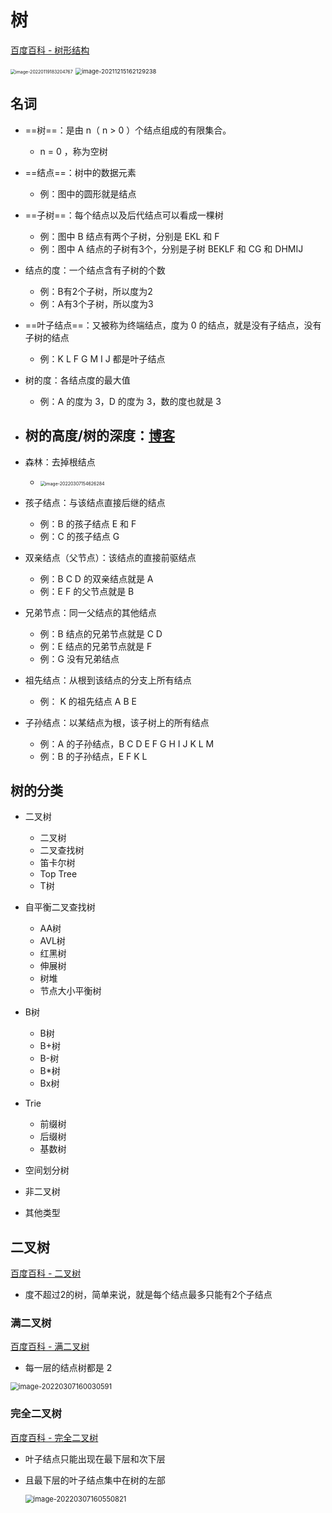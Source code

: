 # 树

[百度百科 - 树形结构](https://baike.baidu.com/item/%E6%A0%91%E5%BD%A2%E7%BB%93%E6%9E%84/9663807?fr=aladdin)

<img src="https://attach.blog.wen7.online/image-20220119183204767.png" alt="image-20220119183204767" style="zoom:50%;" />

<img src="https://attach.blog.wen7.online/image-20211215162129238.png" alt="image-20211215162129238" style="zoom: 67%;" />



## 名词

- ==树==：是由 n（ n > 0 ）个结点组成的有限集合。
    - n = 0 ，称为空树
- ==结点==：树中的数据元素
    - 例：图中的圆形就是结点
- ==子树==：每个结点以及后代结点可以看成一棵树
    - 例：图中 B 结点有两个子树，分别是 EKL 和 F
    - 例：图中 A 结点的子树有3个，分别是子树 BEKLF 和 CG 和 DHMIJ
- 结点的度：一个结点含有子树的个数
    - 例：B有2个子树，所以度为2
    - 例：A有3个子树，所以度为3

- ==叶子结点==：又被称为终端结点，度为 0 的结点，就是没有子结点，没有子树的结点
    - 例：K L F G M I J 都是叶子结点
- 树的度：各结点度的最大值
    - 例：A 的度为 3，D 的度为 3，数的度也就是 3 
- 树的高度/树的深度：[博客](https://blog.csdn.net/qq_36667170/article/details/84142019)
    - 

- 森林：去掉根结点
    - <img src="https://attach.blog.wen7.online/image-20220307154626284.png" alt="image-20220307154626284" style="zoom:50%;" />

- 孩子结点：与该结点直接后继的结点
    - 例：B 的孩子结点 E 和 F
    - 例：C 的孩子结点 G

- 双亲结点（父节点）：该结点的直接前驱结点
    - 例：B C D 的双亲结点就是 A
    - 例：E F 的父节点就是 B

- 兄弟节点：同一父结点的其他结点
    - 例：B 结点的兄弟节点就是 C D
    - 例：E 结点的兄弟节点就是 F
    - 例：G 没有兄弟结点

- 祖先结点：从根到该结点的分支上所有结点
    - 例： K 的祖先结点 A B E

- 子孙结点：以某结点为根，该子树上的所有结点
    - 例：A 的子孙结点，B C D E F G H I J K L M
    - 例：B 的子孙结点，E F K L




树的分类
---

- 二叉树
    - 二叉树
    - 二叉查找树
    - 笛卡尔树
    - Top Tree
    - T树

- 自平衡二叉查找树
    - AA树
    - AVL树
    - 红黑树
    - 伸展树
    - 树堆
    - 节点大小平衡树
- B树
    - B树
    - B+树
    - B-树
    - B*树
    - Bx树
- Trie
    - 前缀树
    - 后缀树
    - 基数树
- 空间划分树
- 非二叉树
- 其他类型



二叉树
---

[百度百科 - 二叉树](https://baike.baidu.com/item/%E4%BA%8C%E5%8F%89%E6%A0%91/1602879?fr=aladdin)

- 度不超过2的树，简单来说，就是每个结点最多只能有2个子结点



### 满二叉树

[百度百科 - 满二叉树](https://baike.baidu.com/item/%E6%BB%A1%E4%BA%8C%E5%8F%89%E6%A0%91/7773283?fr=aladdin)

- 每一层的结点树都是 2

<img src="https://attach.blog.wen7.online/image-20220307160030591.png" alt="image-20220307160030591" style="zoom:80%;" />



### 完全二叉树

[百度百科 - 完全二叉树](https://baike.baidu.com/item/%E5%AE%8C%E5%85%A8%E4%BA%8C%E5%8F%89%E6%A0%91/7773232?fr=aladdin)

- 叶子结点只能出现在最下层和次下层

- 且最下层的叶子结点集中在树的左部

    <img src="https://attach.blog.wen7.online/image-20220307160550821.png" alt="image-20220307160550821" style="zoom:80%;" />
